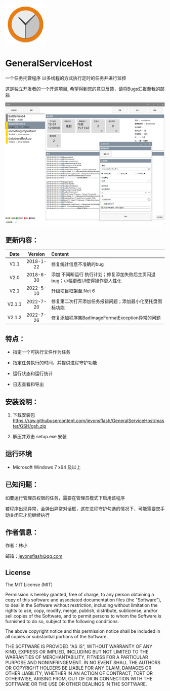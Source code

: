 ![logo](https://raw.githubusercontent.com/jevonsflash/GeneralServiceHost/master/GSH/logo.png)
# GeneralServiceHost

一个任务托管程序 以多线程的方式执行定时的任务并进行监控

这是独立开发者的一个开源项目, 希望得到您的意见反馈，请将Bugs汇报至我的邮箱

 ![avatar](https://raw.githubusercontent.com/jevonsflash/GeneralServiceHost/master/GSH/screenshot.png)
 
## 更新内容：


Date | Version | Content
:----------: | :-----------: | :-----------
V1.1         | 2018-1-22        | 修复统计信息不准确的bug
V2.0         | 2018-6-30        | 添加 不间断运行 执行计划；修复添加失败后主页闪退bug；小幅更改UI使得操作更人性化
V2.1         | 2022-5-10        | 升级项目框架至.Net 6
V2.1.1       | 2022-7-20        | 修复第二次打开添加任务报错问题；添加最小化至托盘图标功能
V2.1.2       | 2022-7-26        | 修复添加程序集BadImageFormatException异常的问题

## 特点：

* 指定一个可执行文件作为任务

* 指定任务执行的时间，并提供进程守护功能

* 运行状态和运行统计

* 日志查看和导出

## 安装说明：

1. 下载安装包 https://raw.githubusercontent.com/jevonsflash/GeneralServiceHost/master/GSH/gsh.zip

2. 解压并双击 setup.exe 安装

## 运行环境

* Microsoft Windows 7 x64 及以上

## 已知问题：

如要运行管理员权限的任务，需要在管理员模式下启用该程序

若程序出现异常，会弹出异常对话框，这在进程守护勾选的情况下，可能需要您手动关闭它才能继续执行

## 作者信息：

作者：林小

邮箱：jevonsflash@qq.com


## License

The MIT License (MIT)

Permission is hereby granted, free of charge, to any person obtaining a copy of this software and associated documentation files (the "Software"), to deal in the Software without restriction, including without limitation the rights to use, copy, modify, merge, publish, distribute, sublicense, and/or sell copies of the Software, and to permit persons to whom the Software is furnished to do so, subject to the following conditions:

The above copyright notice and this permission notice shall be included in all copies or substantial portions of the Software.

THE SOFTWARE IS PROVIDED "AS IS", WITHOUT WARRANTY OF ANY KIND, EXPRESS OR IMPLIED, INCLUDING BUT NOT LIMITED TO THE WARRANTIES OF MERCHANTABILITY, FITNESS FOR A PARTICULAR PURPOSE AND NONINFRINGEMENT. IN NO EVENT SHALL THE AUTHORS OR COPYRIGHT HOLDERS BE LIABLE FOR ANY CLAIM, DAMAGES OR OTHER LIABILITY, WHETHER IN AN ACTION OF CONTRACT, TORT OR OTHERWISE, ARISING FROM, OUT OF OR IN CONNECTION WITH THE SOFTWARE OR THE USE OR OTHER DEALINGS IN THE SOFTWARE.
